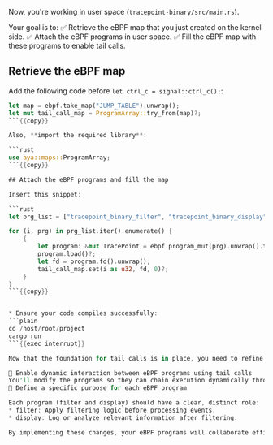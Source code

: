 Now, you're working in user space (`tracepoint-binary/src/main.rs`).

Your goal is to:
✅ Retrieve the eBPF map that you just created on the kernel side.
✅ Attach the eBPF programs in user space.
✅ Fill the eBPF map with these programs to enable tail calls.


## Retrieve the eBPF map

Add the following code before `let ctrl_c = signal::ctrl_c();`:

```rust
let map = ebpf.take_map("JUMP_TABLE").unwrap();
let mut tail_call_map = ProgramArray::try_from(map)?;
```{{copy}}

Also, **import the required library**:

```rust
use aya::maps::ProgramArray;
```{{copy}}

## Attach the eBPF programs and fill the map

Insert this snippet:

```rust
let prg_list = ["tracepoint_binary_filter", "tracepoint_binary_display"];

for (i, prg) in prg_list.iter().enumerate() {
    {
        let program: &mut TracePoint = ebpf.program_mut(prg).unwrap().try_into()?;
        program.load()?;
        let fd = program.fd().unwrap();
        tail_call_map.set(i as u32, fd, 0)?;
    }
}
```{{copy}}


* Ensure your code compiles successfully:
```plain
cd /host/root/project
cargo run
```{{exec interrupt}}

Now that the foundation for tail calls is in place, you need to refine the eBPF programs to make them fully functional.

🔹 Enable dynamic interaction between eBPF programs using tail calls
You'll modify the programs so they can chain execution dynamically through the JUMP_TABLE map.
🔹 Define a specific purpose for each eBPF program

Each program (filter and display) should have a clear, distinct role:
* filter: Apply filtering logic before processing events.
* display: Log or analyze relevant information after filtering.

By implementing these changes, your eBPF programs will collaborate efficiently, optimizing performance and flexibility. 🚀
